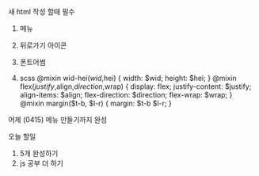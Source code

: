 
새 html 작성 할때 필수
1. 메뉴
<div id="menu-bar">
      <div id="sub-menu">
        <a href="#">
          <i class="fa-solid fa-user fa-2x"></i>
        </a>
        <a href="#">
          <i class="fa-solid fa-golf-ball-tee fa-2x"></i>
        </a>
        <a href="#">
          <i class="fa-solid fa-calendar-check fa-2x"></i>
        </a>
        <a href="#">
          <i class="fa-solid fa-comment-dots fa-2x"></i>
        </a>
        <a href="#">
          <i class="fa-solid fa-exclamation fa-2x"></i>
        </a>
        <a href="#">
          <i class="fa-solid fa-comments fa-2x"></i>
        </a>
      </div>
      <div id="menu-box">
        <i class="fa-solid fa-plus fa-2x"></i>
      </div>
</div>

2. 뒤로가기 아이콘
<section id="icon-box">
      <a href="./main.html">
        <i class="fa-solid fa-arrow-left fa-2x"></i>
      </a>
</section>

3. 폰트어썸
<script src="https://kit.fontawesome.com/d00def0550.js" crossorigin="anonymous"></script>

4. scss 
@mixin wid-hei($wid,$hei) {
  width: $wid;
  height: $hei;
}
@mixin flex($justify,$align,$direction,$wrap) {
  display: flex;
  justify-content: $justify;
  align-items: $align;
  flex-direction: $direction;
  flex-wrap: $wrap;
}
@mixin margin($t-b, $l-r) {
  margin: $t-b $l-r;
}

어제 (0415) 메뉴 만들기까지 완성

오늘 할일
1. 5개 완성하기
2. js 공부 더 하기
